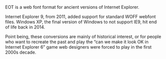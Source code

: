 EOT is a web font format for ancient versions of Internet Explorer.

Internet Explorer 9, from 2011, added support for standard WOFF webfont
files.  Windows XP, the final version of Windows to not support IE9, hit
end of life back in 2014.

Point being, these conversions are mainly of historical interest, or
for people who want to recreate the past and play the “can we make it
look OK in Internet Explorer 6” game web designers were forced to play
in the first 2000s decade.
